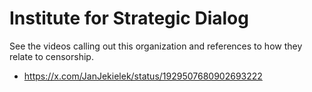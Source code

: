# Institute for Strategic Dialog

See the videos calling out this organization and references to how they relate to censorship.

* https://x.com/JanJekielek/status/1929507680902693222

 
